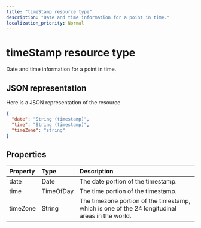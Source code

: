 ```yaml
---
title: "timeStamp resource type"
description: "Date and time information for a point in time."
localization_priority: Normal
---
```


# timeStamp resource type

Date and time information for a point in time.

## JSON representation

Here is a JSON representation of the resource

<!-- {
  "blockType": "resource",
  "optionalProperties": [

  ],
  "@odata.type": "microsoft.graph.timeStamp"
}-->

```json
{
  "date": "String (timestamp)",
  "time": "String (timestamp)",
  "timeZone": "string"
}

```
## Properties
| Property       | Type    |Description|
|:---------------|:--------|:----------|
|date|Date|The date portion of the timestamp.|
|time|TimeOfDay|The time portion of the timestamp.|
|timeZone|String|The timezone portion of the timestamp, which is one of the 24 longitudinal areas in the world.|

<!-- uuid: 8fcb5dbc-d5aa-4681-8e31-b001d5168d79
2015-10-25 14:57:30 UTC -->
<!-- {
  "type": "#page.annotation",
  "description": "timeStamp resource",
  "keywords": "",
  "section": "documentation",
  "tocPath": ""
}-->

